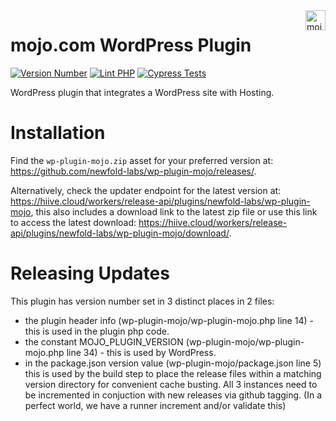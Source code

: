 <a href="https://mojo.com/" target="_blank">
    <img src="https://raw.githubusercontent.com/newfold-labs/wp-plugin-mojo/main/assets/svg/mojo-logo.svg" alt="mojo.com Logo" title="mojo.com" align="right" height="32" />
</a>

# mojo.com WordPress Plugin

[![Version Number](https://img.shields.io/github/v/release/newfold-labs/wp-plugin-mojo?color=21a0ed&labelColor=333333)](https://github.com/newfold/wp-plugin-mojo/releases)
[![Lint PHP](https://github.com/newfold-labs/wp-plugin-mojo/actions/workflows/lint-php.yml/badge.svg?branch=main)](https://github.com/newfold-labs/wp-plugin-mojo/actions/workflows/lint-php.yml)
[![Cypress Tests](https://github.com/newfold-labs/wp-plugin-mojo/actions/workflows/cypress-tests.yml/badge.svg?branch=main)](https://github.com/newfold-labs/wp-plugin-mojo/actions/workflows/cypress-tests.yml)

WordPress plugin that integrates a WordPress site with Hosting.

# Installation

Find the `wp-plugin-mojo.zip` asset for your preferred version at: https://github.com/newfold-labs/wp-plugin-mojo/releases/.

Alternatively, check the updater endpoint for the latest version at: https://hiive.cloud/workers/release-api/plugins/newfold-labs/wp-plugin-mojo, this also includes a download link to the latest zip file or use this link to access the latest download: https://hiive.cloud/workers/release-api/plugins/newfold-labs/wp-plugin-mojo/download/.

# Releasing Updates

This plugin has version number set in 3 distinct places in 2 files:

- the plugin header info (wp-plugin-mojo/wp-plugin-mojo.php line 14) - this is used in the plugin php code.
- the constant MOJO_PLUGIN_VERSION (wp-plugin-mojo/wp-plugin-mojo.php line 34) - this is used by
  WordPress.
- in the package.json version value (wp-plugin-mojo/package.json line 5) this is used by the build step to place
  the release files within a matching version directory for convenient cache busting. All 3 instances need to be
  incremented in conjuction with new releases via github tagging.
  (In a perfect world, we have a runner increment and/or validate this)
